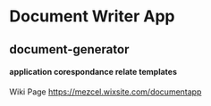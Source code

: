 # Document Writer App

## document-generator

#### application corespondance relate templates

Wiki Page
https://mezcel.wixsite.com/documentapp
